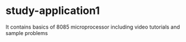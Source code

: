 # study-application1
It contains basics of 8085 microprocessor  including video tutorials and sample problems
